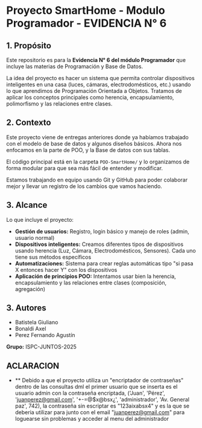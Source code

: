 # Proyecto SmartHome - Modulo Programador - EVIDENCIA N° 6

## 1. Propósito

Este repositorio es para la **Evidencia N° 6 del módulo Programador** que incluye las materias de Programación y Base de Datos.

La idea del proyecto es hacer un sistema que permita controlar dispositivos inteligentes en una casa (luces, cámaras, electrodomésticos, etc.) usando lo que aprendimos de Programación Orientada a Objetos. Tratamos de aplicar los conceptos principales como herencia, encapsulamiento, polimorfismo y las relaciones entre clases.

## 2. Contexto

Este proyecto viene de entregas anteriores donde ya habíamos trabajado con el modelo de base de datos y algunos diseños básicos. Ahora nos enfocamos en la parte de POO, y la Base de datos con sus tablas.

El código principal está en la carpeta `POO-SmartHome/` y lo organizamos de forma modular para que sea más fácil de entender y modificar. 

Estamos trabajando en equipo usando Git y GitHub para poder colaborar mejor y llevar un registro de los cambios que vamos haciendo.

## 3. Alcance

Lo que incluye el proyecto:

- **Gestión de usuarios:** Registro, login básico y manejo de roles (admin, usuario normal)
- **Dispositivos inteligentes:** Creamos diferentes tipos de dispositivos usando herencia (Luz, Cámara, Electrodomésticos, Sensores). Cada uno tiene sus métodos específicos
- **Automatizaciones:** Sistema para crear reglas automáticas tipo "si pasa X entonces hacer Y" con los dispositivos
- **Aplicación de principios POO:** Intentamos usar bien la herencia, encapsulamiento y las relaciones entre clases (composición, agregación)

## 3. Autores

- Batistela Giuliano
- Bonaldi Axel
- Perez Fernando Agustín

**Grupo:** ISPC-JUNTOS-2025

## ACLARACION
- ** Debido a que el proyecto utiliza un "encriptador de contraseñas" dentro de las consultas dml el primer usuario que se inserta es el usuario admin con la contraseña encriptada, ('Juan', 'Pérez', 'juanperez@gmail.com', '+-=@$x@bsx¿', 'administrador', 'Av. General paz', 742), la contraseña  sin escriptar es "123aixabsx4" y es la que se deberia utilizar para junto con el email "juanperez@gmail.com" para loguearse sin problemas y acceder al menu del administrador


